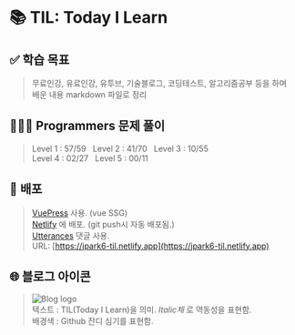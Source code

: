 # 📚 TIL: Today I Learn  

## ✅ 학습 목표  

> 무료인강, 유료인강, 유투브, 기술블로그, 코딩테스트, 알고리즘공부 등을 하며  
> 배운 내용 markdown 파일로 정리

## 🙇🏻‍♂️ Programmers 문제 풀이
> Level 1 : 57/59 &nbsp; Level 2 : 41/70 &nbsp; Level 3 : 10/55  
> Level 4 : 02/27 &nbsp; Level 5 : 00/11  

## 🚀 배포  

> [VuePress](https://v2.vuepress.vuejs.org/) 사용. (vue SSG)  
> [Netlify](https://www.netlify.com/) 에 배포. (git push시 자동 배포됨.)  
> [Utterances](https://utteranc.es/) 댓글 사용.  
> URL: [https://jpark6-til.netlify.app](https://jpark6-til.netlify.app)  

## 🌐 블로그 아이콘

> ![Blog logo](/icon/180.png)  
> 텍스트 : TIL(Today I Learn)을 의미. *Italic체* 로 역동성을 표현함.  
> 배경색 : Github 잔디 심기를 표현함.  
